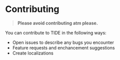 # Contributing

> **Please avoid contributing atm please.**

You can contribute to TIDE in the following ways:

* Open issues to describe any bugs you encounter
* Feature requests and enchancement suggestions
* Create localizations